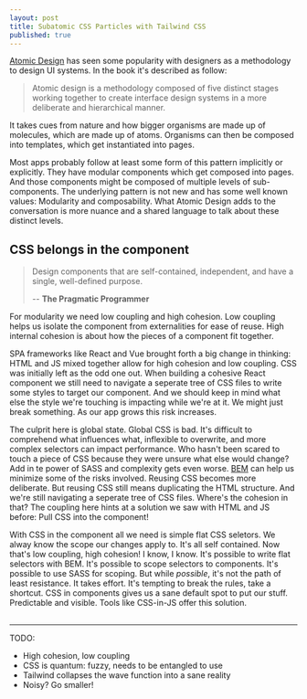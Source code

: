 ```yaml
---
layout: post
title: Subatomic CSS Particles with Tailwind CSS
published: true
---
```


[Atomic Design](http://atomicdesign.bradfrost.com/) has seen some popularity with designers as a methodology to design UI systems. In the book it's described as follow:

> Atomic design is a methodology composed of five distinct stages working together to create interface design systems in a more deliberate and hierarchical manner.

It takes cues from nature and how bigger organisms are made up of molecules, which are made up of atoms. Organisms can then be composed into templates, which get instantiated into pages. 

Most apps probably follow at least some form of this pattern implicitly or explicitly. They have modular components which get composed into pages. And those components might be composed of multiple levels of sub-components. The underlying pattern is not new and has some well known values: Modularity and composability. What Atomic Design adds to the conversation is more nuance and a shared language to talk about these distinct levels.

## CSS belongs in the component

> Design components that are self-contained, independent, and have a single, well-defined purpose.
>
> -- **The Pragmatic Programmer**

For modularity we need low coupling and high cohesion. Low coupling helps us isolate the component from externalities for ease of reuse. High internal cohesion is about how the pieces of a component fit together.  

SPA frameworks like React and Vue brought forth a big change in thinking: HTML and JS mixed together allow for high cohesion and low coupling. CSS was initially left as the odd one out. When building a cohesive React component we still need to navigate a seperate tree of CSS files to write some styles to target our component. And we should keep in mind what else the style we're touching is impacting while we're at it. We might just break something. As our app grows this risk increases.

The culprit here is global state. Global CSS is bad. It's difficult to comprehend what influences what, inflexible to overwrite, and more complex selectors can impact performance. Who hasn't been scared to touch a piece of CSS because they were unsure what else would change? Add in te power of SASS and complexity gets even worse. [BEM](http://getbem.com/) can help us minimize some of the risks involved. Reusing CSS becomes more deliberate. But reusing CSS still means duplicating the HTML structure. And we're still navigating a seperate tree of CSS files. Where's the cohesion in that? The coupling here hints at a solution we saw with HTML and JS before: Pull CSS into the component!

With CSS in the component all we need is simple flat CSS seletors. We alway know the scope our changes apply to. It's all self contained. Now that's low coupling, high cohesion! I know, I know. It's possible to write flat selectors with BEM. It's possible to scope selectors to components. It's possible to use SASS for scoping. But while *possible*, it's not the path of least resistance. It takes effort. It's tempting to break the rules, take a shortcut. CSS in components gives us a sane default spot to put our stuff. Predictable and visible. Tools like CSS-in-JS offer this solution.

## 

---
TODO:
- High cohesion, low coupling
- CSS is quantum: fuzzy, needs to be entangled to use
- Tailwind collapses the wave function into a sane reality
- Noisy? Go smaller!

